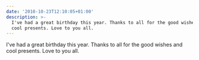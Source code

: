 ```yaml
---
date: '2010-10-23T12:10:05+01:00'
description: >-
  I've had a great birthday this year. Thanks to all for the good wishes and
  cool presents. Love to you all.
---
```

I've had a great birthday this year. Thanks to all for the good wishes and cool presents. Love to you all.
